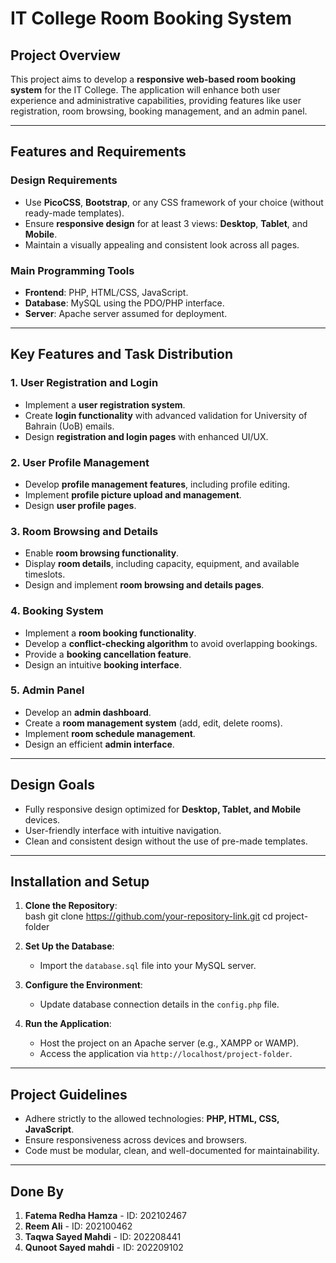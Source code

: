 # IT College Room Booking System

## Project Overview
This project aims to develop a **responsive web-based room booking system** for the IT College. The application will enhance both user experience and administrative capabilities, providing features like user registration, room browsing, booking management, and an admin panel.

---

## Features and Requirements

### **Design Requirements**
- Use **PicoCSS**, **Bootstrap**, or any CSS framework of your choice (without ready-made templates).
- Ensure **responsive design** for at least 3 views: **Desktop**, **Tablet**, and **Mobile**.
- Maintain a visually appealing and consistent look across all pages.

### **Main Programming Tools**
- **Frontend**: PHP, HTML/CSS, JavaScript.
- **Database**: MySQL using the PDO/PHP interface.
- **Server**: Apache server assumed for deployment.

---

## Key Features and Task Distribution

### **1. User Registration and Login**
- Implement a **user registration system**.
- Create **login functionality** with advanced validation for University of Bahrain (UoB) emails.
- Design **registration and login pages** with enhanced UI/UX.

### **2. User Profile Management**
- Develop **profile management features**, including profile editing.
- Implement **profile picture upload and management**.
- Design **user profile pages**.

### **3. Room Browsing and Details**
- Enable **room browsing functionality**.
- Display **room details**, including capacity, equipment, and available timeslots.
- Design and implement **room browsing and details pages**.

### **4. Booking System**
- Implement a **room booking functionality**.
- Develop a **conflict-checking algorithm** to avoid overlapping bookings.
- Provide a **booking cancellation feature**.
- Design an intuitive **booking interface**.

### **5. Admin Panel**
- Develop an **admin dashboard**.
- Create a **room management system** (add, edit, delete rooms).
- Implement **room schedule management**.
- Design an efficient **admin interface**.

---

## Design Goals
- Fully responsive design optimized for **Desktop, Tablet, and Mobile** devices.
- User-friendly interface with intuitive navigation.
- Clean and consistent design without the use of pre-made templates.

---

## Installation and Setup
1. **Clone the Repository**:  
   bash
   git clone https://github.com/your-repository-link.git
   cd project-folder
   

2. **Set Up the Database**:
   - Import the `database.sql` file into your MySQL server.

3. **Configure the Environment**:
   - Update database connection details in the `config.php` file.

4. **Run the Application**:
   - Host the project on an Apache server (e.g., XAMPP or WAMP).
   - Access the application via `http://localhost/project-folder`.

---

## Project Guidelines
- Adhere strictly to the allowed technologies: **PHP, HTML, CSS, JavaScript**.
- Ensure responsiveness across devices and browsers.
- Code must be modular, clean, and well-documented for maintainability.

---

## Done By
1. **Fatema Redha Hamza** - ID: 202102467  
2. **Reem Ali** - ID: 202100462  
3. **Taqwa Sayed Mahdi** - ID: 202208441  
4. **Qunoot Sayed mahdi** - ID: 202209102 
